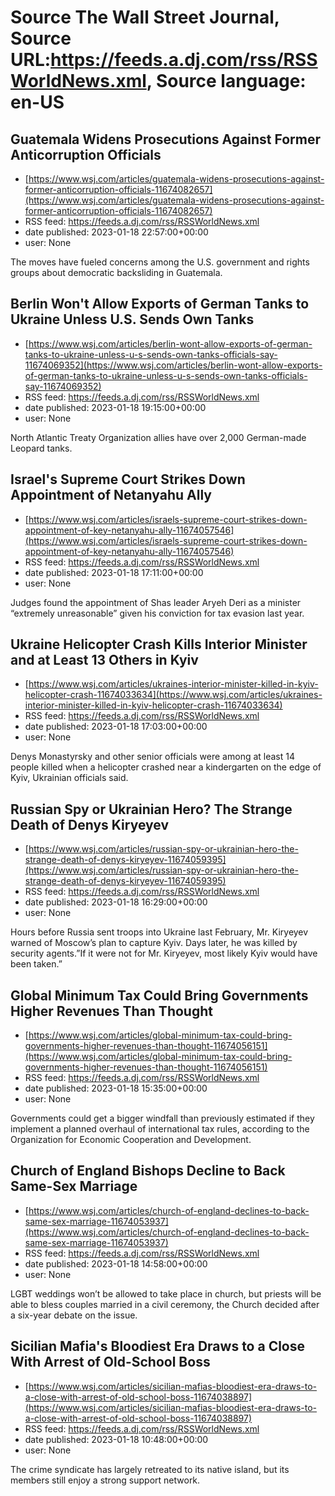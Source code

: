 # Source The Wall Street Journal, Source URL:https://feeds.a.dj.com/rss/RSSWorldNews.xml, Source language: en-US

## Guatemala Widens Prosecutions Against Former Anticorruption Officials
 - [https://www.wsj.com/articles/guatemala-widens-prosecutions-against-former-anticorruption-officials-11674082657](https://www.wsj.com/articles/guatemala-widens-prosecutions-against-former-anticorruption-officials-11674082657)
 - RSS feed: https://feeds.a.dj.com/rss/RSSWorldNews.xml
 - date published: 2023-01-18 22:57:00+00:00
 - user: None

The moves have fueled concerns among the U.S. government and rights groups about democratic backsliding in Guatemala.

## Berlin Won't Allow Exports of German Tanks to Ukraine Unless U.S. Sends Own Tanks
 - [https://www.wsj.com/articles/berlin-wont-allow-exports-of-german-tanks-to-ukraine-unless-u-s-sends-own-tanks-officials-say-11674069352](https://www.wsj.com/articles/berlin-wont-allow-exports-of-german-tanks-to-ukraine-unless-u-s-sends-own-tanks-officials-say-11674069352)
 - RSS feed: https://feeds.a.dj.com/rss/RSSWorldNews.xml
 - date published: 2023-01-18 19:15:00+00:00
 - user: None

North Atlantic Treaty Organization allies have over 2,000 German-made Leopard tanks.

## Israel's Supreme Court Strikes Down Appointment of  Netanyahu Ally
 - [https://www.wsj.com/articles/israels-supreme-court-strikes-down-appointment-of-key-netanyahu-ally-11674057546](https://www.wsj.com/articles/israels-supreme-court-strikes-down-appointment-of-key-netanyahu-ally-11674057546)
 - RSS feed: https://feeds.a.dj.com/rss/RSSWorldNews.xml
 - date published: 2023-01-18 17:11:00+00:00
 - user: None

Judges found the appointment of Shas leader Aryeh Deri as a minister “extremely unreasonable” given his conviction for tax evasion last year.

## Ukraine Helicopter Crash Kills Interior Minister and at Least 13 Others in Kyiv
 - [https://www.wsj.com/articles/ukraines-interior-minister-killed-in-kyiv-helicopter-crash-11674033634](https://www.wsj.com/articles/ukraines-interior-minister-killed-in-kyiv-helicopter-crash-11674033634)
 - RSS feed: https://feeds.a.dj.com/rss/RSSWorldNews.xml
 - date published: 2023-01-18 17:03:00+00:00
 - user: None

Denys Monastyrsky and other senior officials were among at least 14 people killed when a helicopter crashed near a kindergarten on the edge of Kyiv, Ukrainian officials said.

## Russian Spy or Ukrainian Hero? The Strange Death of Denys Kiryeyev
 - [https://www.wsj.com/articles/russian-spy-or-ukrainian-hero-the-strange-death-of-denys-kiryeyev-11674059395](https://www.wsj.com/articles/russian-spy-or-ukrainian-hero-the-strange-death-of-denys-kiryeyev-11674059395)
 - RSS feed: https://feeds.a.dj.com/rss/RSSWorldNews.xml
 - date published: 2023-01-18 16:29:00+00:00
 - user: None

Hours before Russia sent troops into Ukraine last February, Mr. Kiryeyev warned of Moscow’s plan to capture Kyiv. Days later, he was killed by security agents.”If it were not for Mr. Kiryeyev, most likely Kyiv would have been taken.”

## Global Minimum Tax Could Bring Governments Higher Revenues Than Thought
 - [https://www.wsj.com/articles/global-minimum-tax-could-bring-governments-higher-revenues-than-thought-11674056151](https://www.wsj.com/articles/global-minimum-tax-could-bring-governments-higher-revenues-than-thought-11674056151)
 - RSS feed: https://feeds.a.dj.com/rss/RSSWorldNews.xml
 - date published: 2023-01-18 15:35:00+00:00
 - user: None

Governments could get a bigger windfall than previously estimated if they implement a planned overhaul of international tax rules, according to the Organization for Economic Cooperation and Development.

## Church of England Bishops Decline to Back Same-Sex Marriage
 - [https://www.wsj.com/articles/church-of-england-declines-to-back-same-sex-marriage-11674053937](https://www.wsj.com/articles/church-of-england-declines-to-back-same-sex-marriage-11674053937)
 - RSS feed: https://feeds.a.dj.com/rss/RSSWorldNews.xml
 - date published: 2023-01-18 14:58:00+00:00
 - user: None

LGBT weddings won’t be allowed to take place in church, but priests will be able to bless couples married in a civil ceremony, the Church decided after a six-year debate on the issue.

## Sicilian Mafia's Bloodiest Era Draws to a Close With Arrest of Old-School Boss
 - [https://www.wsj.com/articles/sicilian-mafias-bloodiest-era-draws-to-a-close-with-arrest-of-old-school-boss-11674038897](https://www.wsj.com/articles/sicilian-mafias-bloodiest-era-draws-to-a-close-with-arrest-of-old-school-boss-11674038897)
 - RSS feed: https://feeds.a.dj.com/rss/RSSWorldNews.xml
 - date published: 2023-01-18 10:48:00+00:00
 - user: None

The crime syndicate has largely retreated to its native island, but its members still enjoy a strong support network.
